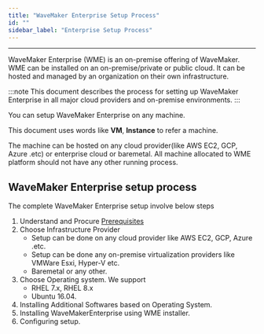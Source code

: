 ```yaml
---
title: "WaveMaker Enterprise Setup Process"
id: ""
sidebar_label: "Enterprise Setup Process"
---
```

---

WaveMaker Enterprise (WME) is an on-premise offering of WaveMaker. WME can be installed on an on-premise/private or public cloud. It can be hosted and managed by an organization on their own infrastructure.

:::note
This document describes the process for setting up WaveMaker Enterprise in all major cloud providers and on-premise environments.
:::

You can setup WaveMaker Enterprise on any machine.

This document uses words like **VM**, **Instance** to refer a machine.

The machine can be hosted on any cloud provider(like AWS EC2, GCP, Azure .etc) or enterprise cloud or baremetal. All machine allocated to WME  platform should not have any other running process.

## WaveMaker Enterprise setup process

The complete WaveMaker Enterprise setup involve below steps

1. Understand and Procure [Prerequisites](/learn/on-premise/prerequisites)  
2. Choose Infrastructure Provider
   - Setup can be done on any cloud provider like AWS EC2, GCP, Azure .etc.
   - Setup can be done any on-premise virtualization providers like VMWare Esxi, Hyper-V etc.
   - Baremetal or any other.
3. Choose Operating system. We support
   - RHEL 7.x, RHEL 8.x
   - Ubuntu 16.04.
4. Installing Additional Softwares based on Operating System.
5. Installing WaveMakerEnterprise using WME installer.
6. Configuring setup.
